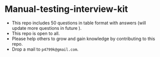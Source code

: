 # Manual-testing-interview-kit
- This repo includes 50 questions in table format with answers (will update more questions in future ).
- This repo is open to all.
- Please help others to grow and gain knowledge by contributing to this repo.
- Drop a mail to `p4799k@gmail.com`.



